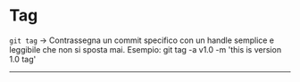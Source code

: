 # Tag

`git tag`       -> Contrassegna un commit specifico con un handle semplice e leggibile che non si sposta mai.
                Esempio:    git tag -a v1.0 -m 'this is version 1.0 tag'

---
